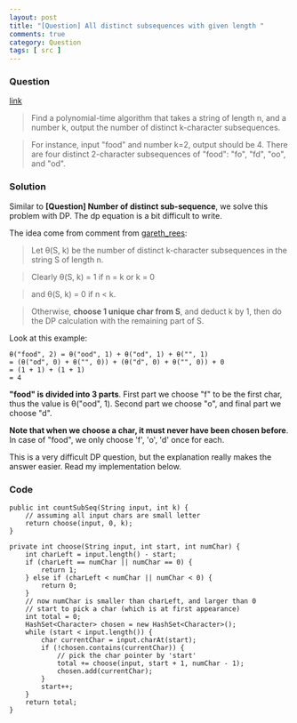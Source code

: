 ```yaml
---
layout: post
title: "[Question] All distinct subsequences with given length "
comments: true
category: Question
tags: [ src ]
---
```


### Question

[link](http://11011110.livejournal.com/254164.html)

> Find a polynomial-time algorithm that takes a string of length n, and a number k, output the number of distinct k-character subsequences.

> For instance, input "food" and number k=2, output should be 4. There are four distinct 2-character subsequences of "food": "fo", "fd", "oo", and "od".

### Solution

Similar to __[Question] Number of distinct sub-sequence__, we solve this problem with DP. The dp equation is a bit difficult to write. 

The idea come from comment from [gareth_rees](http://11011110.livejournal.com/254164.html): 

> Let θ(S, k) be the number of distinct k-character subsequences in the string S of length n. 

> Clearly θ(S, k) = 1 if n = k or k = 0 

> and θ(S, k) = 0 if n < k. 

> Otherwise, __choose 1 unique char from S__, and deduct k by 1, then do the DP calculation with the remaining part of S. 

Look at this example: 

    θ("food", 2) = θ("ood", 1) + θ("od", 1) + θ("", 1)
    = (θ("od", 0) + θ("", 0)) + (θ("d", 0) + θ("", 0)) + 0
    = (1 + 1) + (1 + 1)
    = 4

__"food" is divided into 3 parts__. First part we choose "f" to be the first char, thus the value is θ("ood", 1). Second part we choose "o", and final part we choose "d". 

__Note that when we choose a char, it must never have been chosen before__. In case of "food", we only choose 'f', 'o', 'd' once for each. 

This is a very difficult DP question, but the explanation really makes the answer easier. Read my implementation below. 

### Code

	public int countSubSeq(String input, int k) {
		// assuming all input chars are small letter
		return choose(input, 0, k);
	}

	private int choose(String input, int start, int numChar) {
		int charLeft = input.length() - start;
		if (charLeft == numChar || numChar == 0) {
			return 1;
		} else if (charLeft < numChar || numChar < 0) {
			return 0;
		}
		// now numChar is smaller than charLeft, and larger than 0
		// start to pick a char (which is at first appearance)
		int total = 0;
		HashSet<Character> chosen = new HashSet<Character>();
		while (start < input.length()) {
			char currentChar = input.charAt(start);
			if (!chosen.contains(currentChar)) {
				// pick the char pointer by 'start'
				total += choose(input, start + 1, numChar - 1);
				chosen.add(currentChar);
			}
			start++;
		}
		return total;
	}
